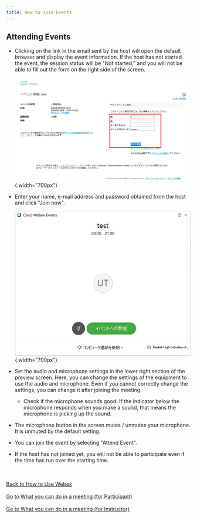 ```yaml
---
title: How to Join Events
---
```


## Attending Events
* Clicking on the link in the email sent by the host will open the default browser and display the event information. If the host has not started the event, the session status will be "Not started," and you will not be able to fill out the form on the right side of the screen.

	 ![情報入力画面](img/webex_events_participate.png){:width="700px"}

* Enter your name, e-mail address and password obtained from the host and click "Join now".

	 ![プレビュー画面](img/webex_events_participate2.png){:width="700px"}

* Set the audio and microphone settings in the lower right section of the preview screen. Here, you can change the settings of the equipment to use the audio and microphone. Even if you cannot correctly change the settings, you can change it after joining the meeting.
	 * Check if the microphone sounds good. If the indicator below the microphone responds when you make a sound, that means the microphone is picking up the sound.
* The microphone button in the screen mutes / unmutes your microphone. It is unmuted by the default setting.
* You can join the event by selecting "Attend Event".
* If the host has not joined yet, you will not be able to participate even if the time has run over the starting time.

<br>
<br>
<a href="index" target="_blank">Back to How to Use Webex</a>
<br>
<br>
<a href="meeting_participant" target="_blank">Go to What you can do in a meeting (for Participant)</a>
<br>
<br>
<a href="meeting_owner" target="_blank"> Go to What you can do in a meeting (for Instructor)</a>
